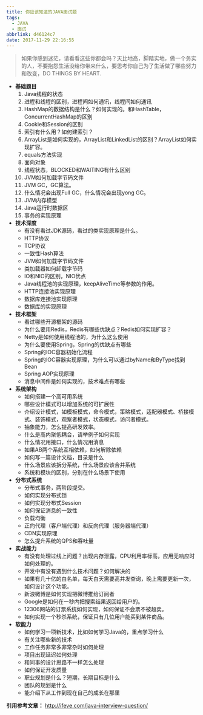 ```yaml
---
title: 你应该知道的JAVA面试题
tags:
  - JAVA
  - 面试
abbrlink: d46124c7
date: 2017-11-29 22:16:55
---
```

> 如果你感到迷茫，请看看这些你都会吗？天比地高，脚踏实地，做一个务实的人，不要抱怨生活没给你带来什么，要思考你自己为了生活做了哪些努力和改变，DO THINGS BY HEART.
<!-- more -->

- **基础题目**
    1. Java线程的状态
    2. 进程和线程的区别，进程间如何通讯，线程间如何通讯
    3. HashMap的数据结构是什么？如何实现的。和HashTable，ConcurrentHashMap的区别
    4. Cookie和Session的区别
    5. 索引有什么用？如何建索引？
    6. ArrayList是如何实现的，ArrayList和LinkedList的区别？ArrayList如何实现扩容。
    7. equals方法实现
    8. 面向对象
    9. 线程状态，BLOCKED和WAITING有什么区别
    10. JVM如何加载字节码文件
    11. JVM GC，GC算法。
    12. 什么情况会出现Full GC，什么情况会出现yong GC。
    13. JVM内存模型
    14. Java运行时数据区
    15. 事务的实现原理
- **技术深度**
    - 有没有看过JDK源码，看过的类实现原理是什么。
    - HTTP协议
    - TCP协议
    - 一致性Hash算法
    - JVM如何加载字节码文件
    - 类加载器如何卸载字节码
    - IO和NIO的区别，NIO优点
    - Java线程池的实现原理，keepAliveTime等参数的作用。
    - HTTP连接池实现原理
    - 数据库连接池实现原理
    - 数据库的实现原理
- **技术框架**
    - 看过哪些开源框架的源码
    - 为什么要用Redis，Redis有哪些优缺点？Redis如何实现扩容？
    - Netty是如何使用线程池的，为什么这么使用
    - 为什么要使用Spring，Spring的优缺点有哪些
    - Spring的IOC容器初始化流程
    - Spring的IOC容器实现原理，为什么可以通过byName和ByType找到Bean
    - Spring AOP实现原理
    - 消息中间件是如何实现的，技术难点有哪些 
- **系统架构**
    - 如何搭建一个高可用系统
    - 哪些设计模式可以增加系统的可扩展性
    - 介绍设计模式，如模板模式，命令模式，策略模式，适配器模式、桥接模式、装饰模式，观察者模式，状态模式，访问者模式。
    - 抽象能力，怎么提高研发效率。
    - 什么是高内聚低耦合，请举例子如何实现
    - 什么情况用接口，什么情况用消息
    - 如果AB两个系统互相依赖，如何解除依赖
    - 如何写一篇设计文档，目录是什么
    - 什么场景应该拆分系统，什么场景应该合并系统
    - 系统和模块的区别，分别在什么场景下使用
- **分布式系统**
    - 分布式事务，两阶段提交。
    - 如何实现分布式锁
    - 如何实现分布式Session
    - 如何保证消息的一致性
    - 负载均衡
    - 正向代理（客户端代理）和反向代理（服务器端代理）
    - CDN实现原理
    - 怎么提升系统的QPS和吞吐量
- **实战能力**
    - 有没有处理过线上问题？出现内存泄露，CPU利用率标高，应用无响应时如何处理的。
    - 开发中有没有遇到什么技术问题？如何解决的
    - 如果有几十亿的白名单，每天白天需要高并发查询，晚上需要更新一次，如何设计这个功能。
    - 新浪微博是如何实现把微博推给订阅者
    - Google是如何在一秒内把搜索结果返回给用户的。
    - 12306网站的订票系统如何实现，如何保证不会票不被超卖。
    - 如何实现一个秒杀系统，保证只有几位用户能买到某件商品。
- **软能力**
    - 如何学习一项新技术，比如如何学习Java的，重点学习什么
    - 有关注哪些新的技术
    - 工作任务非常多非常杂时如何处理
    - 项目出现延迟如何处理
    - 和同事的设计思路不一样怎么处理
    - 如何保证开发质量
    - 职业规划是什么？短期，长期目标是什么
    - 团队的规划是什么
    - 能介绍下从工作到现在自己的成长在那里



**引用参考文章：**
http://ifeve.com/java-interview-question/
